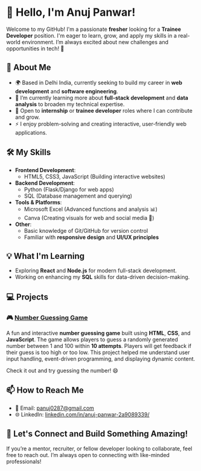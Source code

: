# 👋 Hello, I'm Anuj Panwar!

Welcome to my GitHub! I'm a passionate **fresher** looking for a **Trainee Developer** position. I'm eager to learn, grow, and apply my skills in a real-world environment. I’m always excited about new challenges and opportunities in tech! 🚀

## 🌱 About Me
- 🌍 Based in Delhi India, currently seeking to build my career in **web development** and **software engineering**.
- 🔭 I’m currently learning more about **full-stack development** and **data analysis** to broaden my technical expertise.
- 💼 Open to **internship** or **trainee developer** roles where I can contribute and grow.
- ⚡ I enjoy problem-solving and creating interactive, user-friendly web applications.

## 🛠️ My Skills
- **Frontend Development**:
  - HTML5, CSS3, JavaScript (Building interactive websites)
- **Backend Development**:
  - Python (Flask/Django for web apps)
  - SQL (Database management and querying)
- **Tools & Platforms**:
  - Microsoft Excel (Advanced functions and analysis 📊)
  - Canva (Creating visuals for web and social media 🎨)
- **Other**:
  - Basic knowledge of Git/GitHub for version control
  - Familiar with **responsive design** and **UI/UX principles**

## 💡 What I'm Learning
- Exploring **React** and **Node.js** for modern full-stack development.
- Working on enhancing my **SQL** skills for data-driven decision-making.

## 💻 Projects

### 🎮 [Number Guessing Game](https://github.com/anujpanwarr/Number-Guessing-Game)
A fun and interactive **number guessing game** built using **HTML**, **CSS**, and **JavaScript**. The game allows players to guess a randomly generated number between 1 and 100 within **10 attempts**. Players will get feedback if their guess is too high or too low. This project helped me understand user input handling, event-driven programming, and displaying dynamic content.

Check it out and try guessing the number! 😄

## 📫 How to Reach Me
- 📧 Email: [panuj0287@gmail.com](mailto:panuj0287@gmail.com)
- 🌐 LinkedIn: [linkedin.com/in/anuj-panwar-2a9089339/](linkedin.com/in/anuj-panwar-2a9089339/)

## 🚀 Let's Connect and Build Something Amazing!
If you’re a mentor, recruiter, or fellow developer looking to collaborate, feel free to reach out. I’m always open to connecting with like-minded professionals!

